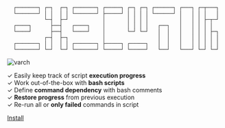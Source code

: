 ```

  ┌───────┐ ┌─┐  ┌─┐ ┌───────┐ ┌─────┐ ┌─┐ ┌─┐ ┌──────┐ ┌───┐ ┌─┬───┐
  └───────┘ │ │  │ │ └───────┘ ├─────┘ │ │ │ │ └──────┘ │   │ │ │   │
            └─┤  ├─┘           │       │ │ │ │          │   │ │ ├─┬─┘
  ┌────┐      ├──┤   ┌────┐    │       │ │ │ │   ┌──┐   │   │ │ │ │
  └────┘      ├──┤   └────┘    │       └─┘ └─┘   │  │   │   │ │ │ ├─┐
            ┌─┤  ├─┐           │                 │  │   │   │ │ │ │ │
  ┌───────┐ │ │  │ │ ┌───────┐ ├─────┐ ┌─────┐   │  │   │   │ │ │ │ │
  └───────┘ └─┘  └─┘ └───────┘ └─────┘ └─────┘   └──┘   └───┘ └─┘ └─┘

```                                      
                                      
![varch](media/executor.gif)

✓ Easily keep track of script **execution progress**  
✓ Work out-of-the-box with **bash scripts**  
✓ Define **command dependency** with bash comments  
✓ **Restore progress** from previous execution  
✓ Re-run all or **only failed** commands in script  

[Install](docs/install.md)
